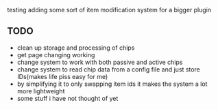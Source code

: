 testing adding some sort of item modification system for a bigger plugin





TODO
- 
- clean up storage and processing of chips
- get page changing working
- change system to work with both passive and active chips
- change system to read chip data from a config file and just store IDs(makes life piss easy for me)
- by simplifying it to only swapping item ids it makes the system a lot more lightweight
- some stuff i have not thought of yet

